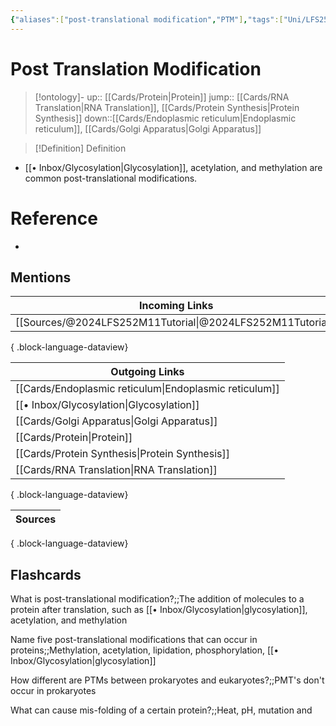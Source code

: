 ```yaml
---
{"aliases":["post-translational modification","PTM"],"tags":["Uni/LFS252","flashcards/LFS252","Uni/BIM202","flashcards/BIM202"],"dg-publish":true,"permalink":"/cards/post-translation-modification/","dgPassFrontmatter":true}
---
```


# Post Translation Modification

> [!ontology]-
> up:: [[Cards/Protein\|Protein]]
> jump:: [[Cards/RNA Translation\|RNA Translation]], [[Cards/Protein Synthesis\|Protein Synthesis]]
> down::[[Cards/Endoplasmic reticulum\|Endoplasmic reticulum]], [[Cards/Golgi Apparatus\|Golgi Apparatus]]

> [!Definition] Definition

- [[• Inbox/Glycosylation\|Glycosylation]], acetylation, and methylation are common post-translational modifications.

# Reference

- 

## Mentions

| Incoming Links                                                |
| ------------------------------------------------------------- |
| [[Sources/@2024LFS252M11Tutorial\|@2024LFS252M11Tutorial]] |

{ .block-language-dataview}

| Outgoing Links                                            |
| --------------------------------------------------------- |
| [[Cards/Endoplasmic reticulum\|Endoplasmic reticulum]] |
| [[• Inbox/Glycosylation\|Glycosylation]]               |
| [[Cards/Golgi Apparatus\|Golgi Apparatus]]             |
| [[Cards/Protein\|Protein]]                             |
| [[Cards/Protein Synthesis\|Protein Synthesis]]         |
| [[Cards/RNA Translation\|RNA Translation]]             |

{ .block-language-dataview}

| Sources |
| ------- |

{ .block-language-dataview}

## Flashcards

What is post-translational modification?;;The addition of molecules to a protein after translation, such as [[• Inbox/Glycosylation\|glycosylation]], acetylation, and methylation
<!--SR:!2024-12-22,47,250-->

Name five post-translational modifications that can occur in proteins;;Methylation, acetylation, lipidation, phosphorylation, [[• Inbox/Glycosylation\|glycosylation]]
<!--SR:!2024-11-24,20,250-->

How different are PTMs between prokaryotes and eukaryotes?;;PMT's don't occur in prokaryotes
<!--SR:!2024-11-08,4,230-->

What can cause mis-folding of a certain protein?;;Heat, pH, mutation and
<!--SR:!2024-11-23,19,250-->